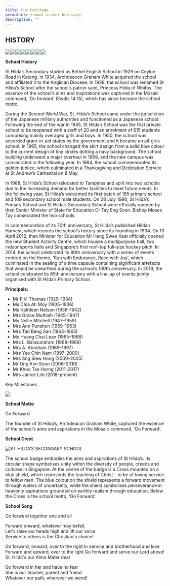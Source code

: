 ```yaml
---
title: Our Heritage
permalink: /about-us/our-heritage/
description: ""
---
```

HISTORY
-------
![](/images/School%20Info/History/history1.jpg)![](/images/School%20Info/History/history2.jpg)![](/images/School%20Info/History/history3.jpg)![](/images/School%20Info/History/history4.jpg)![](/images/School%20Info/History/history5.jpg)![](/images/School%20Info/History/history6.jpg)![](/images/School%20Info/History/history7.jpg)![](/images/School%20Info/History/history8.jpg)

**School History**

<style> { margin:0;} </style>St Hilda’s Secondary started as Bethel English School in 1929 on Ceylon Road in Katong. In 1934, Archdeacon Graham White acquired the school and affiliated it to the Anglican Diocese. In 1938, the school was renamed St Hilda’s School after the school’s patron saint, Princess Hilda of Whitby. The essence of the school’s aims and inspirations was captured in the Mosaic command, ‘Go forward’ (Ewdis 14:15), which has since become the school motto.
<p></p>
<style> { margin:0;} </style>During the Second World War, St. Hilda’s School came under the jurisdiction of the Japanese military authorities and functioned as a Japanese school. Following the end of the war in 1945, St Hilda’s School was the first private school to be reopened with a staff of 20 and an enrolment of 615 students comprising mainly overaged girls and boys. In 1950, the school was accorded grant-in-aid status by the government and it became an all-girls school. In 1965, the school changed the skirt design from a solid blue colour to the current design of tiny circles dotting a navy background. The school building underwent a major overhaul in 1969, and the new campus was consecrated in the following year. In 1984, the school commemorated its golden jubilee, which culminated in a Thanksgiving and Dedication Service at St Andrew’s Cathedral on 8 May.
<p></p>
<style> { margin:0;} </style>In 1988, St Hilda’s School relocated to Tampines and split into two schools due to the increasing demand for better facilities to meet future needs. In the following year, St Hilda’s welcomed its first batch of 165 primary school and 109 secondary school male students. On 28 July 1990, St Hilda’s Primary School and St Hilda’s Secondary School were officially opened by then Senior Minister of State for Education Dr Tay Eng Soon. Bishop Moses Tay consecrated the two schools.
<p></p>
<style> { margin:0;} </style>In commemoration of its 70th anniversary, St Hilda’s published Hildan Harvest, which records the school’s history since its founding in 1934. On 13 April 2012, then Minister for Education Mr Heng Swee Keat officially opened the new Student Activity Centre, which houses a multipurpose hall, two indoor sports halls and Singapore’s first roof-top full-size hockey pitch. In 2014, the school celebrated its 80th anniversary with a series of events centred on the theme, ‘Run with Endurance, Race with Joy’, which culminated in the sealing of a time capsule containing significant artefacts that would be unearthed during the school’s 100th anniversary. In 2019, the school celebrated its 85th anniversary with a line-up of events jointly organised with St Hilda’s Primary School.

**Principals:**

* Mr P.V. Thomas (1929–1934)
* Ms Chia Ah Moy (1935–1936)
* Ms Kathleen Nelson (1936–1942)
* Mrs Grace Muthiah (1945–1947)
* Ms Nellie Mitchell (1947–1959)
* Mrs Ann Punshon (1959–1963)
* Mrs Tan Beng San (1963–1965)
* Ms Huang Chai Lean (1965–1968)
* Mrs L. Balasundram (1968–1969)
* Mrs A. Abraham (1969–1997)
* Mrs Yeo Chin Nam (1997–2000)
* Mrs Sng Siew Hong (2000–2005)
* Mr Ong Kim Soon (2006–2010)
* Mr Khoo Tse Horng (2011–2017)
* Mrs Janice Lim (2018–present)

Key Milestones

![](/images/School%20Info/History/key%20milestones.png)

**School Motto**

Go Forward

<style> { margin:0;} </style>The founder of St Hilda’s, Archdeacon Graham White, captured the essence of the school’s aims and aspirations in the Mosaic command, ‘Go Forward’.

**School Crest**

![ST HILDA’S SECONDARY SCHOOL](https://academyofsingaporeteachers-moe-edu-sg-admin.cwp.sg/images/librariesprovider7/heritage-schools/secondary/st-hilda-s-secondary-school/crest.jpg?sfvrsn=79fc206c_4)

<style> { margin:0;} </style>The school badge embodies the aims and aspirations of St Hilda’s. Its circular shape symbolises unity within the diversity of people, creeds and cultures in Singapore.

<style> { margin:0;} </style>At the centre of the badge is a Cross mounted on a blue shield, which represents the teaching of Christ – to be of loving service to fellow men. The blue colour on the shield represents a forward movement through waters of uncertainty, while the shield symbolises perseverance in heavenly aspirations grounded on earthly realism through education.  
  
<style> { margin:0;} </style>Below the Cross is the school motto, ‘Go Forward’.

**School Song**

<style> { margin:0;} </style>Go forward together one and all  
Forward onward, whatever may befall,  
Let's raise our heads high and lift our voice  
Service to others is the Christian's choice!  
 <p></p>
<style> { margin:0;} </style>Go forward, onward, over to the right  
In service and brotherhood and love  
Forward and upward, ever to the light  
Go forward and serve our Lord above!  
 
<style> { margin:0;} </style>St. Hilda's our Alma Mater dear  
Go forward in her and have no fear  
She is our teacher, parent and friend  
Whatever our path, wherever we wend!